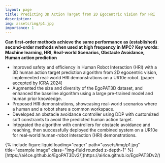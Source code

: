 ```yaml
---
layout: page
title: Predicting 3D Action Target from 2D Egocentric Vision for HRI
description: 
img: assets/img/p1.jpg
importance: 1
---
```

**Can first-order methods achieve the same performance as (established) second-order methods when used at high frequency in MPC?**
**Key words: Machine learning, HRI, Real-world Scenarios, Obstacle Avoidance, Human action prediction**

- Improved safety and efficiency in Human Robot Interaction (HRI) with a 3D human action target prediction algorithm from 2D egocentric vision, implemented real-world HRI demonstrations on a UR10e robot. (paper accepted by ICRA 2024)
- Augmented the size and diversity of the EgoPAT3D dataset, and enhanced the baseline algorithm using a large pre-trained model and human prior knowledge.
- Proposed HRI demonstrations, showcasing real-world scenarios where a human and a robot share a common workspace.
- Developed an obstacle avoidance controller using DDP with customized soft constraints to avoid the predicted human action target.
- Integrated the algorithm with controllers for obstacle avoidance and reaching, then successfully deployed the combined system on a UR10e for real-world human-robot interaction (HRI) demonstrations.

<div class="row">
    <div class="col-sm mt-3 mt-md-0">
        {% include figure.liquid loading="eager" path="assets/img/p1.jpg" title="example image" class="img-fluid rounded z-depth-1" %}
    </div>
</div>
<div class="caption">
    [https://ai4ce.github.io/EgoPAT3Dv2/](https://ai4ce.github.io/EgoPAT3Dv2/)
</div>
